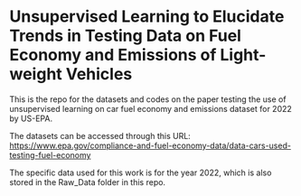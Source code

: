 # Unsupervised Learning to Elucidate Trends in Testing Data on Fuel Economy and Emissions of Light-weight Vehicles
This is the repo for the datasets and codes on the paper testing the use of unsupervised learning on car fuel economy and emissions dataset for 2022 by US-EPA.

The datasets can be accessed through this URL: https://www.epa.gov/compliance-and-fuel-economy-data/data-cars-used-testing-fuel-economy

The specific data used for this work is for the year 2022, which is also stored in the Raw_Data folder in this repo.
